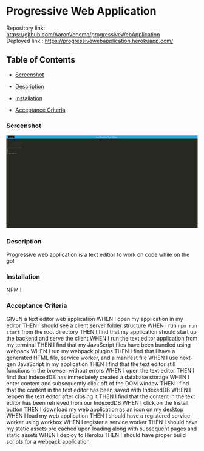 # Progressive Web Application
Repository link: https://github.com/AaronVenema/progressiveWebApplication </br>
Deployed link : https://progressivewebapplication.herokuapp.com/ </br>
## Table of Contents
* [Screenshot](#Screenshot)

* [Description](#Description)

* [Installation](#Installation)

* [Acceptance Criteria](#Acceptance-Criteria)

### Screenshot
![png](https://github.com/AaronVenema/progressiveWebApplication/blob/main/demo/screenshot.png)

### Description
Progressive web application is a text editior to work on code while on the go!

### Installation
NPM I 

### Acceptance Criteria
GIVEN a text editor web application
WHEN I open my application in my editor
THEN I should see a client server folder structure
WHEN I run `npm run start` from the root directory
THEN I find that my application should start up the backend and serve the client
WHEN I run the text editor application from my terminal
THEN I find that my JavaScript files have been bundled using webpack
WHEN I run my webpack plugins
THEN I find that I have a generated HTML file, service worker, and a manifest file
WHEN I use next-gen JavaScript in my application
THEN I find that the text editor still functions in the browser without errors
WHEN I open the text editor
THEN I find that IndexedDB has immediately created a database storage
WHEN I enter content and subsequently click off of the DOM window
THEN I find that the content in the text editor has been saved with IndexedDB
WHEN I reopen the text editor after closing it
THEN I find that the content in the text editor has been retrieved from our IndexedDB
WHEN I click on the Install button
THEN I download my web application as an icon on my desktop
WHEN I load my web application
THEN I should have a registered service worker using workbox
WHEN I register a service worker
THEN I should have my static assets pre cached upon loading along with subsequent pages and static assets
WHEN I deploy to Heroku
THEN I should have proper build scripts for a webpack application

